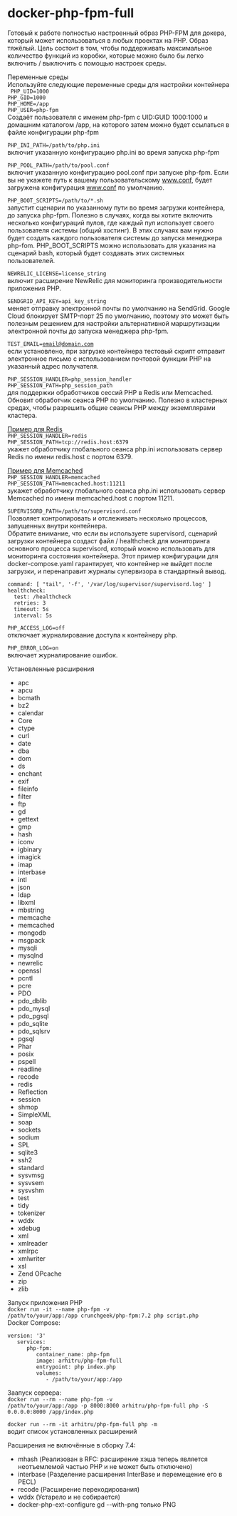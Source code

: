 # docker-php-fpm-full
Готовый к работе полностью настроенный образ PHP-FPM для докера, который может использоваться в любых проектах на PHP. Образ тяжёлый. Цель состоит в том, чтобы поддерживать максимальное количество функций из коробки, которые можно было бы легко включить / выключить с помощью настроек среды.

Переменные среды
<br>
Используйте следующие переменные среды для настройки контейнера 
<br>
<code>
PHP_UID=1000</code>
<br>
<code>PHP_GID=1000</code>
<br>
<code>PHP_HOME=/app</code>
<br>
<code>PHP_USER=php-fpm</code>
<br>
Cоздаёт пользователя с именем php-fpm с UID:GUID 1000:1000 и домашним каталогом /app, на которого затем можно будет ссылаться в файле конфигурации php-fpm

<code>PHP_INI_PATH=/path/to/php.ini</code>
<br>
включит указанную конфигурацию php.ini во время запуска php-fpm

<code>PHP_POOL_PATH=/path/to/pool.conf</code>
<br>
включит указанную конфигурацию pool.conf при запуске php-fpm. Если вы не укажете путь к вашему пользовательскому www.conf, будет загружена конфигурация www.conf по умолчанию.

<code>PHP_BOOT_SCRIPTS=/path/to/*.sh</code>
<br>
запустит сценарии по указанному пути во время загрузки контейнера, до запуска php-fpm. Полезно в случаях, когда вы хотите включить несколько конфигураций пулов, где каждый пул использует своего пользователя системы (общий хостинг). В этих случаях вам нужно будет создать каждого пользователя системы до запуска менеджера php-fom. PHP_BOOT_SCRIPTS можно использовать для указания на сценарий bash, который будет создавать этих системных пользователей.

<code>NEWRELIC_LICENSE=license_string</code>
<br>
включит расширение NewRelic для мониторинга производительности приложения PHP.

<code>SENDGRID_API_KEY=api_key_string</code>
<br>
меняет отправку электронной почты по умолчанию на SendGrid. Google Cloud блокирует SMTP-порт 25 по умолчанию, поэтому это может быть полезным решением для настройки альтернативной маршрутизации электронной почты до запуска менеджера php-fpm.

<code>TEST_EMAIL=email@domain.com</code>
<br>
если установлено, при загрузке контейнера тестовый скрипт отправит электронное письмо с использованием почтовой функции PHP на указанный адрес получателя.

<code>PHP_SESSION_HANDLER=php_session_handler</code>
<br>
<code>PHP_SESSION_PATH=php_session_path</code>
<br>
для поддержки обработчиков сессий PHP в Redis или Memcached. Обновит обработчик сеанса PHP по умолчанию. Полезно в кластерных средах, чтобы разрешить общие сеансы PHP между экземплярами кластера.

[Пример для Redis](https://www.digitalocean.com/community/tutorials/how-to-set-up-a-redis-server-as-a-session-handler-for-php-on-ubuntu-14-04)
<br>
<code>PHP_SESSION_HANDLER=redis</code>
<br>
<code>PHP_SESSION_PATH=tcp://redis.host:6379</code>
<br>
укажет обработчику глобального сеанса php.ini использовать сервер Redis по имени redis.host с портом 6379.

[Пример для Memcached](https://www.digitalocean.com/community/tutorials/how-to-share-php-sessions-on-multiple-memcached-servers-on-ubuntu-14-04)
<br>
<code>PHP_SESSION_HANDLER=memcached</code>
<br>
<code>PHP_SESSION_PATH=memcached.host:11211</code>
<br>
зукажет обработчику глобального сеанса php.ini использовать сервер Memcached по имени memcached.host с портом 11211.

<code>SUPERVISORD_PATH=/path/to/supervisord.conf</code>
<br>
Позволяет контролировать и отслеживать несколько процессов, запущенных внутри контейнера.
<br>
Обратите внимание, что если вы используете supervisord, сценарий загрузки контейнера создаст файл / healthcheck для мониторинга основного процесса supervisord, который можно использовать для мониторинга состояния контейнера. Этот пример конфигурации для docker-compose.yaml гарантирует, что контейнер не выйдет после загрузки, и перенаправит журналы супервизора в стандартный вывод.

    command: [ "tail", '-f', '/var/log/supervisor/supervisord.log' ]
    healthcheck:
      test: /healthcheck
      retries: 3
      timeout: 5s
      interval: 5s

<code>PHP_ACCESS_LOG=off</code>
<br>
отключает журналирование доступа к контейнеру php.

<code>PHP_ERROR_LOG=on</code>
<br>
включает журналирование ошибок.

Установленные расширения
- apc
- apcu
- bcmath
- bz2
- calendar
- Core
- ctype
- curl
- date
- dba
- dom
- ds
- enchant
- exif
- fileinfo
- filter
- ftp
- gd
- gettext
- gmp
- hash
- iconv
- igbinary
- imagick
- imap
- interbase
- intl
- json
- ldap
- libxml
- mbstring
- memcache
- memcached
- mongodb
- msgpack
- mysqli
- mysqlnd
- newrelic
- openssl
- pcntl
- pcre
- PDO
- pdo_dblib
- pdo_mysql
- pdo_pgsql
- pdo_sqlite
- pdo_sqlsrv
- pgsql
- Phar
- posix
- pspell
- readline
- recode
- redis
- Reflection
- session
- shmop
- SimpleXML
- soap
- sockets
- sodium
- SPL
- sqlite3
- ssh2
- standard
- sysvmsg
- sysvsem
- sysvshm
- test
- tidy
- tokenizer
- wddx
- xdebug
- xml
- xmlreader
- xmlrpc
- xmlwriter
- xsl
- Zend OPcache
- zip
- zlib

Запуск приложения PHP
<br>
<code>docker run -it --name php-fpm -v /path/to/your/app:/app crunchgeek/php-fpm:7.2 php script.php</code>
<br>
Docker Compose:

    version: '3'
       services:
          php-fpm:
             container_name: php-fpm
             image: arhitru/php-fpm-full
             entrypoint: php index.php
             volumes:
                - /path/to/your/app:/app

Заапуск сервера:
<br>
<code>docker run --rm --name php-fpm -v /path/to/your/app:/app -p 8000:8000 arhitru/php-fpm-full php -S 0.0.0.0:8000 /app/index.php</code>

<code>docker run --rm -it arhitru/php-fpm-full php -m</code>
<br>
водит список установленных расширений

Расширения не включённые в сборку 7.4:
- mhash (Реализован в RFC: расширение хэша теперь является неотъемлемой частью PHP и не может быть отключено)
- interbase (Разделение расширения InterBase и перемещение его в PECL)
- recode (Расширение перекодирования)
- wddx (Устарело и не собирается)
- docker-php-ext-configure gd --with-png только PNG
